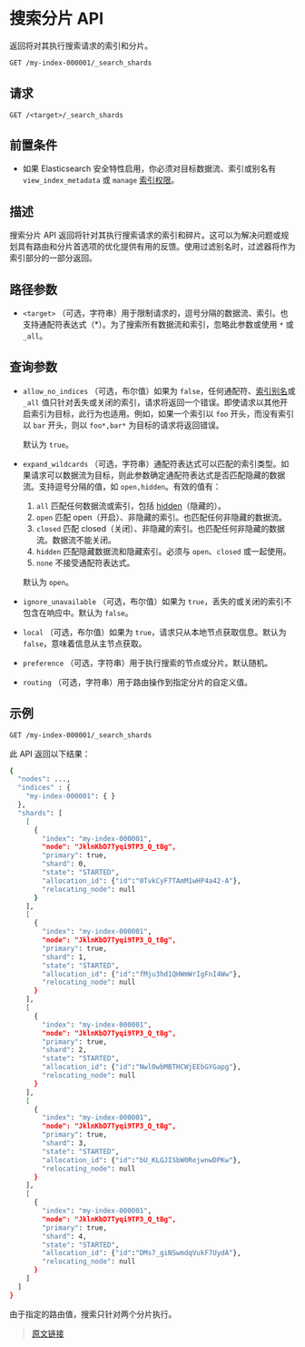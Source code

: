 # 搜索分片 API

返回将对其执行搜索请求的索引和分片。

```bash
GET /my-index-000001/_search_shards
```

## 请求

`GET /<target>/_search_shards`

## 前置条件

- 如果 Elasticsearch 安全特性启用，你必须对目标数据流、索引或别名有 `view_index_metadata` 或 `manage` [索引权限](/secure_the_elastic_statck/user_authorization/security_privileges?id=索引权限)。

## 描述

搜索分片 API 返回将针对其执行搜索请求的索引和碎片。这可以为解决问题或规划具有路由和分片首选项的优化提供有用的反馈。使用过滤别名时，过滤器将作为索引部分的一部分返回。

## 路径参数

- `<target>`
  （可选，字符串）用于限制请求的，逗号分隔的数据流、索引。也支持通配符表达式（*）。为了搜索所有数据流和索引，忽略此参数或使用 `*` 或 `_all`。

## 查询参数

- `allow_no_indices`
  （可选，布尔值）如果为 `false`，任何通配符、[索引别名](/rest_apis/index_apis/bulk_index_alias)或 `_all` 值只针对丢失或关闭的索引，请求将返回一个错误。即使请求以其他开启索引为目标，此行为也适用。例如，如果一个索引以 `foo` 开头，而没有索引以 `bar` 开头，则以 `foo*,bar*` 为目标的请求将返回错误。

  默认为 `true`。

- `expand_wildcards`
  （可选，字符串）通配符表达式可以匹配的索引类型。如果请求可以数据流为目标，则此参数确定通配符表达式是否匹配隐藏的数据流。支持逗号分隔的值，如 `open,hidden`。有效的值有：

  1. `all`
  匹配任何数据流或索引，包括 [hidden](/rest_apis/api_convention/multi_target_syntax?id=隐藏数据流和索引)（隐藏的）。
  2. `open`
  匹配 open（开启）、非隐藏的索引。也匹配任何非隐藏的数据流。
  3. `closed`
  匹配 closed（关闭）、非隐藏的索引。也匹配任何非隐藏的数据流。数据流不能关闭。
  4. `hidden`
  匹配隐藏数据流和隐藏索引。必须与 `open`、`closed` 或一起使用。
  5. `none`
  不接受通配符表达式。

  默认为 `open`。

- `ignore_unavailable`
  （可选，布尔值）如果为 `true`，丢失的或关闭的索引不包含在响应中。默认为 `false`。

- `local`
  （可选，布尔值）如果为 `true`，请求只从本地节点获取信息。默认为 `false`，意味着信息从主节点获取。

- `preference`
  （可选，字符串）用于执行搜索的节点或分片。默认随机。

- `routing`
  （可选，字符串）用于路由操作到指定分片的自定义值。

## 示例

```bash
GET /my-index-000001/_search_shards
```

此 API 返回以下结果：

```bash
{
  "nodes": ...,
  "indices" : {
    "my-index-000001": { }
  },
  "shards": [
    [
      {
        "index": "my-index-000001",
        "node": "JklnKbD7Tyqi9TP3_Q_tBg",
        "primary": true,
        "shard": 0,
        "state": "STARTED",
        "allocation_id": {"id":"0TvkCyF7TAmM1wHP4a42-A"},
        "relocating_node": null
      }
    ],
    [
      {
        "index": "my-index-000001",
        "node": "JklnKbD7Tyqi9TP3_Q_tBg",
        "primary": true,
        "shard": 1,
        "state": "STARTED",
        "allocation_id": {"id":"fMju3hd1QHWmWrIgFnI4Ww"},
        "relocating_node": null
      }
    ],
    [
      {
        "index": "my-index-000001",
        "node": "JklnKbD7Tyqi9TP3_Q_tBg",
        "primary": true,
        "shard": 2,
        "state": "STARTED",
        "allocation_id": {"id":"Nwl0wbMBTHCWjEEbGYGapg"},
        "relocating_node": null
      }
    ],
    [
      {
        "index": "my-index-000001",
        "node": "JklnKbD7Tyqi9TP3_Q_tBg",
        "primary": true,
        "shard": 3,
        "state": "STARTED",
        "allocation_id": {"id":"bU_KLGJISbW0RejwnwDPKw"},
        "relocating_node": null
      }
    ],
    [
      {
        "index": "my-index-000001",
        "node": "JklnKbD7Tyqi9TP3_Q_tBg",
        "primary": true,
        "shard": 4,
        "state": "STARTED",
        "allocation_id": {"id":"DMs7_giNSwmdqVukF7UydA"},
        "relocating_node": null
      }
    ]
  ]
}
```

由于指定的路由值，搜索只针对两个分片执行。

> [原文链接](https://www.elastic.co/guide/en/elasticsearch/reference/current/search-shards.html)
